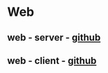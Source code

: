 # Web

## web - server - [github](https://github.com/simjaeik/Pets/tree/develop/web/server)

## web - client - [github](https://github.com/simjaeik/Pets/tree/develop/web/client)








